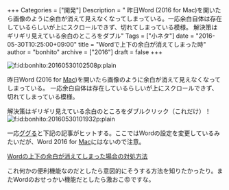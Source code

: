 +++
Categories = ["開発"]
Description = "   昨日Word (2016 for Mac)を開いたら画像のように余白が消えて見えなくなってしまっている。一応余白自体は存在しているらしいが上にスクロールできず、切れてしまっている模様。  解決策はギリギリ見えている余白のところをダブル"
Tags = ["小ネタ"]
date = "2016-05-30T10:25:00+09:00"
title = "Wordで上下の余白が消えてしまった時"
author = "bonhito"
archive = ["2016"]
draft = false
+++

<body>
<p><span itemscope itemtype="http://schema.org/Photograph"><img src="http://cdn-ak.f.st-hatena.com/images/fotolife/b/bonhito/20160530/20160530102508.png" alt="f:id:bonhito:20160530102508p:plain" title="f:id:bonhito:20160530102508p:plain" class="hatena-fotolife" itemprop="image"></span></p>

<p>昨日Word (2016 for <a class="keyword" href="http://d.hatena.ne.jp/keyword/Mac">Mac</a>)を開いたら画像のように余白が消えて見えなくなってしまっている。
一応余白自体は存在しているらしいが上にスクロールできず、切れてしまっている模様。</p>

<p>解決策はギリギリ見えている余白のところをダブルクリック（これだけ）！
<span itemscope itemtype="http://schema.org/Photograph"><img src="http://cdn-ak.f.st-hatena.com/images/fotolife/b/bonhito/20160530/20160530101932.png" alt="f:id:bonhito:20160530101932p:plain" title="f:id:bonhito:20160530101932p:plain" class="hatena-fotolife" itemprop="image"></span></p>

<p>一応<a class="keyword" href="http://d.hatena.ne.jp/keyword/%A5%B0%A5%B0%A4%EB">ググる</a>と下記の記事がヒットする。ここではWordの設定を変更しているみたいだが、Word 2016 for <a class="keyword" href="http://d.hatena.ne.jp/keyword/Mac">Mac</a>にはないので注意。</p>

<p><a href="http://freesoft.tvbok.com/windows_beginner/word_blank.html">Wordの上下の余白が消えてしまった場合の対処方法</a></p>

<p>これ何かの便利機能なのだとしたら意図的にそうする方法を知りたかったり。またWordのおせっかい機能だとしたら激おこ😡ですな。</p>
</body>
